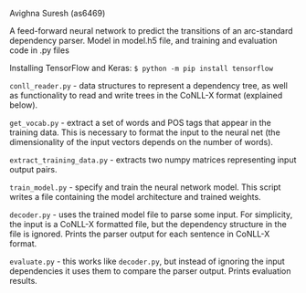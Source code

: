 Avighna Suresh (as6469)

A feed-forward neural network to predict the transitions of an arc-standard dependency parser. Model in model.h5 file, and training and evaluation code in .py files

Installing TensorFlow and Keras: 
`$ python -m pip install tensorflow`

`conll_reader.py` - data structures to represent a dependency tree, as well as functionality to read and write trees in the CoNLL-X format (explained below). 

`get_vocab.py` - extract a set of words and POS tags that appear in the training data. This is necessary to format the input to the neural net (the dimensionality of the input vectors depends on the number of words). 

`extract_training_data.py` - extracts two numpy matrices representing input output pairs.

`train_model.py` - specify and train the neural network model. This script writes a file containing the model architecture and trained weights. 

`decoder.py` - uses the trained model file to parse some input. For simplicity, the input is a CoNLL-X formatted file, but the dependency structure in the file is ignored. Prints the parser output for each sentence in CoNLL-X format. 

`evaluate.py` - this works like `decoder.py`, but instead of ignoring the input dependencies it uses them to compare the parser output. Prints evaluation results. 
